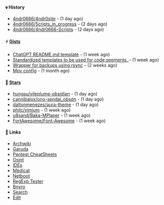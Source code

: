 #### 💀 History

- [4ndr0666/4ndr0site](https://github.com/4ndr0666/4ndr0site) - (1 day ago)
- [4ndr0666/5cripts_in_progress](https://github.com/4ndr0666/5cripts_in_progress) - (2 days ago)
- [4ndr0666/4ndr0666-Scripts](https://github.com/4ndr0666/4ndr0666-Scripts) - (2 days ago)

#### ⚡ [Gists](https://gist.github.com/4ndr0666)

- [ChatGPT README.md template](https://gist.github.com/4544fdae1dfd8d364821db23bd63dd7f) - (1 week ago)
- [Standardized templates to be used for code segments. ](https://gist.github.com/814e30f80382ca7e6932133278642180) - (1 week ago)
- [Wrapper for backups using rsync](https://gist.github.com/3362509f90976becb3b1442c29ae6117) - (2 weeks ago)
- [Mpv config](https://gist.github.com/3b374e66eeb82b8d049b9fb70c5f2b16) - (1 month ago)

#### 🌟 [Stars](https://github.com/4ndr0666?tab=stars)

- [hungsu/vileplume-obsidian](https://github.com/hungsu/vileplume-obsidian) - (1 day ago)
- [cannibalox/ono-sendai_obsdn](https://github.com/cannibalox/ono-sendai_obsdn) - (1 day ago)
- [daltonmenezes/aura-theme](https://github.com/daltonmenezes/aura-theme) - (1 day ago)
- [philc/vimium](https://github.com/philc/vimium) - (1 week ago)
- [u8sand/Baka-MPlayer](https://github.com/u8sand/Baka-MPlayer) - (1 week ago)
- [FortAwesome/Font-Awesome](https://github.com/FortAwesome/Font-Awesome) - (1 week ago)

#### 📌 Links

- [Archwiki](https://wiki.archlinux.org/index.php?title=Special:Search&search)
- [Garuda](https://start.garudalinux.org)
- [Pentest CheatSheets](https://github.com/coreb1t/awesome-pentest-cheat-sheets)
- [Osint](https://github.com/cipher387/osint_stuff_tool_collection)
- [IDEs](https://github.com/styfle/awesome-online-ide)
- [Medicat](https://github.com/mon5termatt/medicat_installer)
- [Netboot](https://github.com/4ndr0666/netboot.xyz-custom)
- [RegExp Tester](https://iblogbox.com/devtools/regexp)
- [Bnyro](https://me.chatoyer.de/search/)
- [Search](https://github.com/edoardottt/awesome-hacker-search-engines)
- [Edit](https://github.com/4ndr0666/4ndr0666/blob/master/templates/README.md.tpl)



